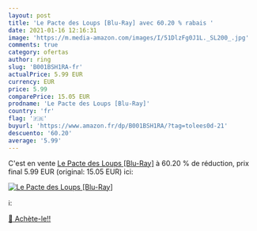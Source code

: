 ```yaml
---
layout: post
title: 'Le Pacte des Loups [Blu-Ray] avec 60.20 % rabais '
date: 2021-01-16 12:16:31
image: 'https://m.media-amazon.com/images/I/51DlzFg0J1L._SL200_.jpg'
comments: true
category: ofertas
author: ring
slug: 'B001BSH1RA-fr'
actualPrice: 5.99 EUR
currency: EUR
price: 5.99
comparePrice: 15.05 EUR
prodname: 'Le Pacte des Loups [Blu-Ray]'
country: 'fr'
flag: '🇫🇷'
buyurl: 'https://www.amazon.fr/dp/B001BSH1RA/?tag=tolees0d-21'
descuento: '60.20'
average: '5.99'
---
```


C'est en vente [Le Pacte des Loups [Blu-Ray]](https://www.amazon.fr/dp/B001BSH1RA/?tag=tolees0d-21)  à  60.20 % de réduction, prix final  5.99 EUR (original: 15.05 EUR) ici:

[![Le Pacte des Loups [Blu-Ray]](https://m.media-amazon.com/images/I/51DlzFg0J1L._SL200_.jpg)](https://www.amazon.fr/dp/B001BSH1RA/?tag=tolees0d-21)

ℹ️:


[🛒 Achète-le!!](https://www.amazon.fr/dp/B001BSH1RA/?tag=tolees0d-21)
